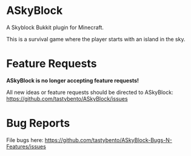 ASkyBlock
==========

A Skyblock Bukkit plugin for Minecraft.

This is a survival game where the player starts with an island in the sky.

Feature Requests
================
**ASkyBlock is no longer accepting feature requests!**

All new ideas or feature requests should be directed to ASkyBlock: https://github.com/tastybento/ASkyBlock/issues

Bug Reports
===========
File bugs here: https://github.com/tastybento/ASkyBlock-Bugs-N-Features/issues

